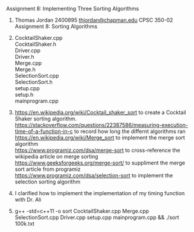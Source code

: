 Assignment 8: Implementing Three Sorting Algorithms

1. Thomas Jordan
   2400895
   thjordan@chapman.edu
   CPSC 350-02
   Assignment 8: Sorting Algorithms

2. CocktailShaker.cpp    
   CocktailShaker.h    
   Driver.cpp   
   Driver.h   
   Merge.cpp   
   Merge.h   
   SelectionSort.cpp   
   SelectionSort.h   
   setup.cpp   
   setup.h    
   mainprogram.cpp

3. https://en.wikipedia.org/wiki/Cocktail_shaker_sort to create a Cocktail
   Shaker sorting algorithm.   
   https://stackoverflow.com/questions/22387586/measuring-execution-time-of-a-function-in-c to record how long the differnt algorithms ran
   https://en.wikipedia.org/wiki/Merge_sort to implement the merge sort algorithm   
   https://www.programiz.com/dsa/merge-sort to cross-reference the wikipedia article on merge sorting   
   https://www.geeksforgeeks.org/merge-sort/ to suppliment the merge sort article from programiz   
   https://www.programiz.com/dsa/selection-sort to implement the selection sorting algorithm   


4. I clarified how to implement the implementation of my timing function with Dr. Ali   

5. g++ -std=c++11 -o sort CocktailShaker.cpp Merge.cpp SelectionSort.cpp Driver.cpp setup.cpp mainprogram.cpp && ./sort 100k.txt
